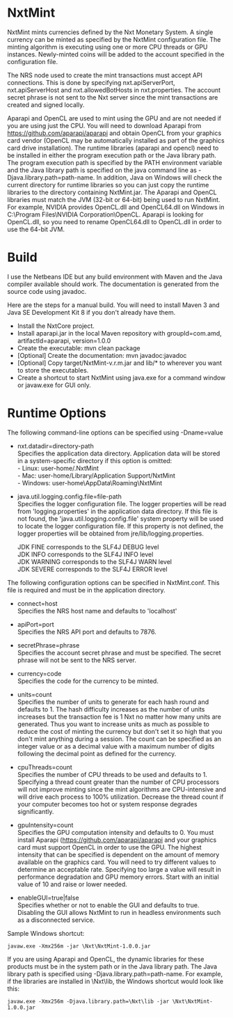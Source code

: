 NxtMint
=======

NxtMint mints currencies defined by the Nxt Monetary System.  A single currency can be minted as specified by the NxtMint configuration file.  The minting algorithm is executing using one or more CPU threads or GPU instances.  Newly-minted coins will be added to the account specified in the configuration file.     

The NRS node used to create the mint transactions must accept API connections.  This is done by specifying nxt.apiServerPort, nxt.apiServerHost and nxt.allowedBotHosts in nxt.properties.  The account secret phrase is not sent to the Nxt server since the mint transactions are created and signed locally.     

Aparapi and OpenCL are used to mint using the GPU and are not needed if you are using just the CPU.  You will need to download Aparapi from https://github.com/aparapi/aparapi and obtain OpenCL from your graphics card vendor (OpenCL may be automatically installed as part of the graphics card drive installation).  The runtime libraries (aparapi and opencl) need to be installed in either the program execution path or the Java library path.  The program execution path is specified by the PATH environment variable and the Java library path is specified on the java command line as -Djava.library.path=path-name.  In addition, Java on Windows will check the current directory for runtime libraries so you can just copy the runtime libraries to the directory containing NxtMint.jar.  The Aparapi and OpenCL libraries must match the JVM (32-bit or 64-bit) being used to run NxtMint.  For example, NVIDIA provides OpenCL.dll and OpenCL64.dll on Windows in C:\Program Files\NVIDIA Corporation\OpenCL.  Aparapi is looking for OpenCL.dll, so you need to rename OpenCL64.dll to OpenCL.dll in order to use the 64-bit JVM.   


Build
=====

I use the Netbeans IDE but any build environment with Maven and the Java compiler available should work.  The documentation is generated from the source code using javadoc.

Here are the steps for a manual build.  You will need to install Maven 3 and Java SE Development Kit 8 if you don't already have them.

  - Install the NxtCore project.    
  - Install aparapi.jar in the local Maven repository with groupId=com.amd, artifactId=aparapi, version=1.0.0         
  - Create the executable: mvn clean package    
  - [Optional] Create the documentation: mvn javadoc:javadoc    
  - [Optional] Copy target/NxtMint-v.r.m.jar and lib/* to wherever you want to store the executables.    
  - Create a shortcut to start NxtMint using java.exe for a command window or javaw.exe for GUI only.    


Runtime Options
===============

The following command-line options can be specified using -Dname=value

  - nxt.datadir=directory-path		
    Specifies the application data directory. Application data will be stored in a system-specific directory if this option is omitted:		
	    - Linux: user-home/.NxtMint	    
		- Mac: user-home/Library/Application Support/NxtMint    
		- Windows: user-home\AppData\Roaming\NxtMint	    
	
  - java.util.logging.config.file=file-path		
    Specifies the logger configuration file. The logger properties will be read from 'logging.properties' in the application data directory. If this file is not found, the 'java.util.logging.config.file' system property will be used to locate the logger configuration file. If this property is not defined, the logger properties will be obtained from jre/lib/logging.properties.
	
    JDK FINE corresponds to the SLF4J DEBUG level	
	JDK INFO corresponds to the SLF4J INFO level	
	JDK WARNING corresponds to the SLF4J WARN level		
	JDK SEVERE corresponds to the SLF4J ERROR level		

The following configuration options can be specified in NxtMint.conf.  This file is required and must be in the application directory.	

  - connect=host    
    Specifies the NRS host name and defaults to 'localhost'		
	
  - apiPort=port		
	Specifies the NRS API port and defaults to 7876.    
    
  - secretPhrase=phrase     
    Specifies the account secret phrase and must be specified.  The secret phrase will not be sent to the NRS server.   
    
  - currency=code      
    Specifies the code for the currency to be minted.       

  - units=count     
    Specifies the number of units to generate for each hash round and defaults to 1.  The hash difficulty increases as the number of units increases but the transaction fee is 1 Nxt no matter how many units are generated.  Thus you want to increase units as much as possible to reduce the cost of minting the currency but don't set it so high that you don't mint anything during a session.  The count can be specified as an integer value or as a decimal value with a maximum number of digits following the decimal point as defined for the currency.        
    
  - cpuThreads=count       
    Specifies the number of CPU threads to be used and defaults to 1.  Specifying a thread count greater than the number of CPU processors will not improve minting since the mint algorithms are CPU-intensive and will drive each process to 100% utilization.  Decrease the thread count if your computer becomes too hot or system response degrades significantly.     
    
  - gpuIntensity=count    
    Specifies the GPU computation intensity and defaults to 0.  You must install Aparapi (https://github.com/aparapi/aparapi and your graphics card must support OpenCL in order to use the GPU.  The highest intensity that can be specified is dependent on the amount of memory available on the graphics card.  You will need to try different values to determine an acceptable rate.  Specifying too large a value will result in performance degradation and GPU memory errors.  Start with an initial value of 10 and raise or lower needed.   
    
  - enableGUI=true|false      
    Specifies whether or not to enable the GUI and defaults to true.  Disabling the GUI allows NxtMint to run in headless environments such as a disconnected service.      
	
    
Sample Windows shortcut:	

	javaw.exe -Xmx256m -jar \Nxt\NxtMint-1.0.0.jar   


If you are using Aparapi and OpenCL, the dynamic libraries for these products must be in the system path or in the Java library path.  The Java library path is specified using -Djava.library.path=path-name.  For example, if the libraries are installed in \Nxt\lib, the Windows shortcut would look like this:

    javaw.exe -Xmx256m -Djava.library.path=\Nxt\lib -jar \Nxt\NxtMint-1.0.0.jar 
    
    